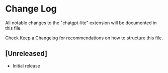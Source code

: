 # Change Log

All notable changes to the "chatgpt-lite" extension will be documented in this file.

Check [Keep a Changelog](http://keepachangelog.com/) for recommendations on how to structure this file.

## [Unreleased]

- Initial release